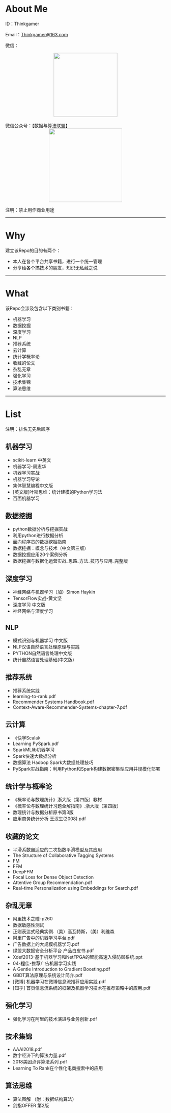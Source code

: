 # About Me
ID：Thinkgamer

Email：Thinkgamer@163.com

微信：
<br>
<div align="center"><img src="https://raw.githubusercontent.com/Thinkgamer/books/master/0%E3%80%81Picture/wx.png" width="200" /></div>
<br>
微信公众号：【数据与算法联盟】
<br>
<div align="center"><img src="https://raw.githubusercontent.com/Thinkgamer/books/master/0%E3%80%81Picture/gzh.jpg" width="230"></div>

注明：禁止用作商业用途

-----

# Why
建立该Repo的目的有两个：

- 本人在各个平台共享书籍，进行一个统一管理
- 分享给各个搞技术的朋友，知识无私藏之说

----

# What
该Repo会涉及包含以下类别书籍：

- 机器学习
- 数据挖掘
- 深度学习
- NLP
- 推荐系统
- 云计算
- 统计学概率论
- 收藏的论文
- 杂乱无章
- 强化学习
- 技术集锦
- 算法思维


----

# List
注明：排名无先后顺序

## 机器学习
- scikit-learn 中英文
- 机器学习-周志华
- 机器学习实战
- 机器学习导论
- 集体智慧编程中文版
- [英文版]叶斯思维：统计建模的Python学习法
- 百面机器学习

## 数据挖掘
- python数据分析与挖掘实战
- 利用python进行数据分析
- 面向程序员的数据挖掘指南
- 数据挖掘：概念与技术（中文第三版）
- 数据挖掘应用20个案例分析
- 数据挖掘与数据化运营实战_思路_方法_技巧与应用_完整版

## 深度学习
- 神经网络与机器学习（加）Simon Haykin
- TensorFlow实战-黄文坚
- 深度学习 中文版
- 神经网络与深度学习

## NLP
- 模式识别与机器学习 中文版
- NLP汉语自然语言处理原理与实践
- PYTHON自然语言处理中文版
- 统计自然语言处理基础(中文版)

## 推荐系统
- 推荐系统实践
- learning-to-rank.pdf 
- Recommender Systems Handbook.pdf
- Context-Aware-Recommender-Systems-chapter-7.pdf

## 云计算
- 《快学Scala》
- Learning PySpark.pdf
- SparkMLlib机器学习
- Spark快速大数据分析
- 数据算法  Hadoop Spark大数据处理技巧
- PySpark实战指南：利用Python和Spark构建数据密集型应用并规模化部署

## 统计学与概率论
- 《概率论与数理统计》浙大版（第四版）教材
- 《概率论与数理统计习题全解指南》.浙大版（第四版）
- 数理统计与数据分析原书第3版
- 应用商务统计分析 王汉生(2008).pdf

## 收藏的论文
- 平滑系数自适应的二次指数平滑模型及其应用
- The Structure of Collaborative Tagging Systems
- FM
- FFM
- DeepFFM
- Focal Loss for Dense Object Detection
- Attentive Group Recommendation.pdf
- Real-time Personalization using Embeddings for Search.pdf

## 杂乱无章
- 阿里技术之瞳-p260
- 数据敏感性测试
- 正则表达式经典实例.（美）高瓦特斯，（美）利维森
- 阿里广告中的机器学习平台.pdf
- 广告数据上的大规模机器学习.pdf
- 绿盟大数据安全分析平台 产品白皮书.pdf
- Xdef2013-基于机器学习和NetFPGA的智能高速入侵防御系统.ppt
- 04-程佳-推荐广告机器学习实践
- A Gentle Introduction to Gradient Boosting.pdf
- GBDT算法原理与系统设计简介.pdf
- [微博] 机器学习在微博信息流推荐应用实践.pdf
- [知乎] 首页信息流系统的框架及机器学习技术在推荐策略中的应用.pdf

## 强化学习
- 强化学习在阿里的技术演进与业务创新.pdf

## 技术集锦
- AAAI2018.pdf
- 数字经济下的算法力量.pdf
- 2018美团点评算法系列.pdf
- Learning To Rank在个性化电商搜索中的应用

## 算法思维
- 算法图解 （附：数据结构算法）
- 剑指OFFER  第2版
